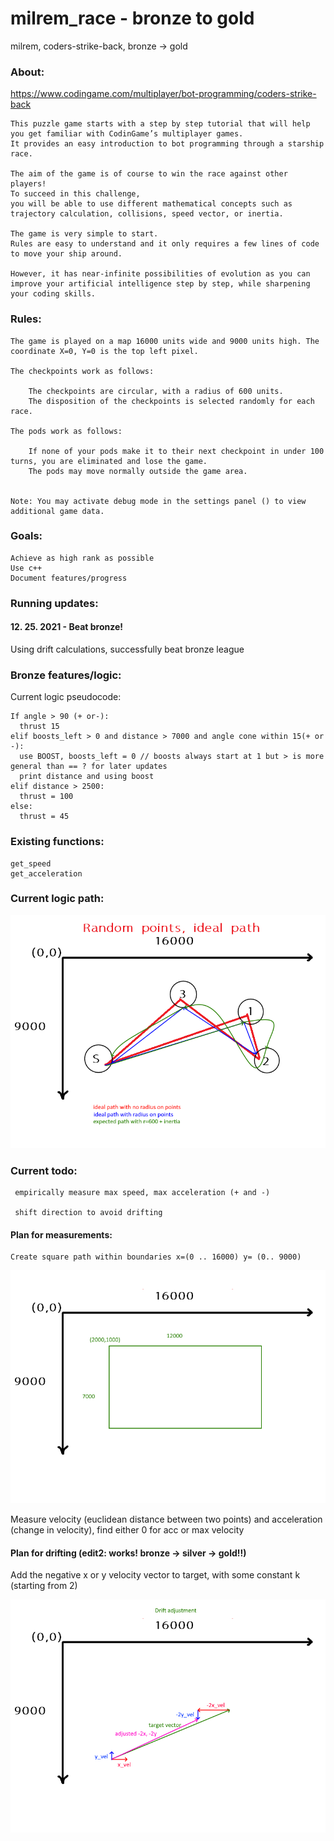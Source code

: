 # milrem_race - bronze to gold 
milrem, coders-strike-back, bronze -> gold


### About:

https://www.codingame.com/multiplayer/bot-programming/coders-strike-back

	This puzzle game starts with a step by step tutorial that will help 
	you get familiar with CodinGame’s multiplayer games. 
	It provides an easy introduction to bot programming through a starship race.

	The aim of the game is of course to win the race against other players! 
	To succeed in this challenge, 
	you will be able to use different mathematical concepts such as 
	trajectory calculation, collisions, speed vector, or inertia.

	The game is very simple to start. 
	Rules are easy to understand and it only requires a few lines of code to move your ship around.

	However, it has near-infinite possibilities of evolution as you can improve your artificial intelligence step by step, while sharpening your coding skills.

### Rules:

	The game is played on a map 16000 units wide and 9000 units high. The coordinate X=0, Y=0 is the top left pixel.

	The checkpoints work as follows:

		The checkpoints are circular, with a radius of 600 units.
		The disposition of the checkpoints is selected randomly for each race.

	The pods work as follows:

		If none of your pods make it to their next checkpoint in under 100 turns, you are eliminated and lose the game.
		The pods may move normally outside the game area.


	Note: You may activate debug mode in the settings panel () to view additional game data.
	
### Goals:

	Achieve as high rank as possible
	Use c++
	Document features/progress
	
### Running updates:

#### 12. 25. 2021 - Beat bronze! 
Using drift calculations, successfully beat bronze league



### Bronze features/logic:

Current logic pseudocode:

	If angle > 90 (+ or-): 
	  thrust 15
	elif boosts_left > 0 and distance > 7000 and angle cone within 15(+ or -):
	  use BOOST, boosts_left = 0 // boosts always start at 1 but > is more general than == ? for later updates
	  print distance and using boost
	elif distance > 2500:
	  thrust = 100
	else:
	  thrust = 45
 
 ### Existing functions:
 
	get_speed
	get_acceleration
 
### Current logic path:

![Alt text](doc/images/3_radius_inertia.png?raw=true "3 current pathing types")

### Current todo:
 
	 empirically measure max speed, max acceleration (+ and -)
	 
	 shift direction to avoid drifting
 
 #### Plan for measurements:
 	
 	Create square path within boundaries x=(0 .. 16000) y= (0.. 9000)
	
	
![Alt text](doc/images/4_spd_acc_measure.png?raw=true "box for acc/speed")

Measure velocity (euclidean distance between two points) and acceleration (change in velocity), find either 0 for acc or max velocity


#### Plan for drifting (edit2: works! bronze -> silver -> gold!!)

Add the negative x or y velocity vector to target, with some constant k (starting from 2)

![Alt text](doc/images/5_drift_adjustment.png?raw=true "box for acc/speed")
